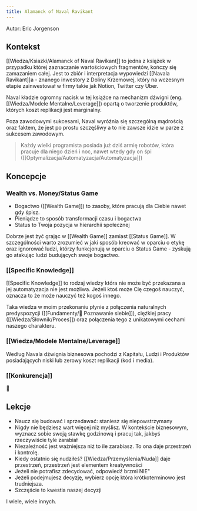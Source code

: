 ```yaml
---
title: Alamanck of Naval Ravikant
---
```


Autor: Eric Jorgenson

## Kontekst
[[Wiedza/Ksiazki/Alamanck of Naval Ravikant]] to jedna z książek w przypadku której zaznaczanie wartościowych fragmentów, kończy się zamazaniem całej. Jest to zbiór i interpretacja wypowiedzi [[Navala Ravikant]]a - znanego inwestory z Doliny Krzemowej, który na wczesnym etapie zainwestował w firmy takie jak Notion, Twitter czy Uber. 

Naval kładzie ogromny nacisk w tej książce na mechanizm dźwigni (eng. [[Wiedza/Modele Mentalne/Leverage]]) opartą o tworzenie produktów, których koszt replikacji jest marginalny. 

Poza zawodowymi sukcesami, Naval wyróżnia się szczególną mądrością oraz faktem, że jest po prostu szczęśliwy a to nie zawsze idzie w parze z sukcesem zawodowym. 

> Każdy wielki programista posiada już dziś armię robotów, która pracuje dla niego dzień i noc, nawet wtedy gdy on śpi ([[Optymalizacja/Automatyzacja/Automatyzacja]])

## Koncepcje

### Wealth vs. Money/Status Game
- Bogactwo ([[Wealth Game]]) to zasoby, które pracują dla Ciebie nawet gdy śpisz.
- Pieniądze to sposób transformacji czasu i bogactwa
- Status to Twoja pozycja w hierarchii społecznej

Dobrze jest żyć grając w [[Wealth Game]] zamiast [[Status Game]]. W szczególności warto zrozumieć w jaki sposób kreować w oparciu o etykę oraz ignorować ludzi, którzy funkcjonują w oparciu o Status Game - zyskują go atakując ludzi budujących swoje bogactwo. 

### [[Specific Knowledge]]
[[Specific Knowledge]] to rodzaj wiedzy która nie może być przekazana a jej automatyzacja nie jest możliwa. Jeżeli ktoś może Cię czegoś nauczyć, oznacza to że może nauczyć też kogoś innego.

Taka wiedza w moim przekonaniu płynie z połączenia naturalnych predyspozycji ([[Fundamenty/💛 Poznawanie siebie]]), ciężkiej pracy ([[Wiedza/Słownik/Proces]]) oraz połączenia tego z unikatowymi cechami naszego charakteru.

### [[Wiedza/Modele Mentalne/Leverage]]
Według Navala dźwignia biznesowa pochodzi z Kapitału, Ludzi i Produktów posiadających niski lub zerowy koszt replikacji (kod i media).

### [[Konkurencja]]
🚧


## Lekcje
- Naucz się budować i sprzedawać: staniesz się niepowstrzymany
- Nigdy nie będziesz wart więcej niż myślisz. W kontekście biznesowym, wyznacz sobie swoją stawkę godzinową i pracuj tak, jakbyś rzeczywiście tyle zarabiał
- Niezależność jest ważniejsza niż to ile zarabiasz. To ona daje przestrzeń i kontrolę.
- Kiedy ostatnio się nudziłeś? [[Wiedza/Przemyślenia/Nuda]] daje przestrzeń, przestrzeń jest elementem kreatywności
- Jeżeli nie potrafisz zdecydować, odpowiedź brzmi NIE"
- Jeżeli podejmujesz decyzję, wybierz opcję która krótkoterminowo jest trudniejsza.
- Szczęście to kwestia naszej decyzji

I wiele, wiele innych.